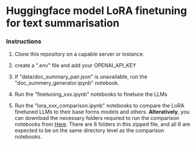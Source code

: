 # Huggingface model LoRA finetuning for text summarisation

### Instructions

1. Clone this repository on a capable server or instance.

2. create a ".env" file and add your OPENAI_API_KEY

3. If "data/doc_summary_pair.json" is unavailable, run the "doc_summery_generator.ipynb" notebook.

4. Run the "finetuning_xxx.ipynb" notebooks to finetune  the LLMs

5. Run the "lora_xxx_comparison.ipynb" notebooks to compare the LoRA finetuned LLMs to their base forms models and others. 
**Alteratively**, you can download the necessary folders required to run the comparison notebooks from [Here](https://drive.google.com/file/d/1qMwLSuHDNqise0IDAUAaqMctRiUapg0Q/view?usp=drive_link). There are 6 folders in this zipped file, and all 6 are expected to be on the same directory level as the comparison notebooks.